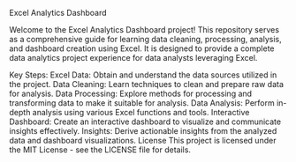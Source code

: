 Excel Analytics Dashboard

Welcome to the Excel Analytics Dashboard project! This repository serves as a comprehensive guide for learning data cleaning, processing, analysis, and dashboard creation using Excel. It is designed to provide a complete data analytics project experience for data analysts leveraging Excel.


Key Steps:
Excel Data: Obtain and understand the data sources utilized in the project.
Data Cleaning: Learn techniques to clean and prepare raw data for analysis.
Data Processing: Explore methods for processing and transforming data to make it suitable for analysis.
Data Analysis: Perform in-depth analysis using various Excel functions and tools.
Interactive Dashboard: Create an interactive dashboard to visualize and communicate insights effectively.
Insights: Derive actionable insights from the analyzed data and dashboard visualizations.
License
This project is licensed under the MIT License - see the LICENSE file for details.
